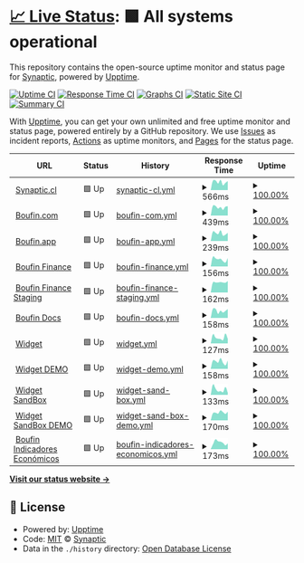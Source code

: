 # [📈 Live Status](https://status.boufin.com): <!--live status--> **🟩 All systems operational**

This repository contains the open-source uptime monitor and status page for [Synaptic](https://www.synaptic.cl), powered by [Upptime](https://github.com/upptime/upptime).

[![Uptime CI](https://github.com/synaptic-cl/BOUFIN-uptime/workflows/Uptime%20CI/badge.svg)](https://github.com/synaptic-cl/BOUFIN-uptime/actions?query=workflow%3A%22Uptime+CI%22)
[![Response Time CI](https://github.com/synaptic-cl/BOUFIN-uptime/workflows/Response%20Time%20CI/badge.svg)](https://github.com/synaptic-cl/BOUFIN-uptime/actions?query=workflow%3A%22Response+Time+CI%22)
[![Graphs CI](https://github.com/synaptic-cl/BOUFIN-uptime/workflows/Graphs%20CI/badge.svg)](https://github.com/synaptic-cl/BOUFIN-uptime/actions?query=workflow%3A%22Graphs+CI%22)
[![Static Site CI](https://github.com/synaptic-cl/BOUFIN-uptime/workflows/Static%20Site%20CI/badge.svg)](https://github.com/synaptic-cl/BOUFIN-uptime/actions?query=workflow%3A%22Static+Site+CI%22)
[![Summary CI](https://github.com/synaptic-cl/BOUFIN-uptime/workflows/Summary%20CI/badge.svg)](https://github.com/synaptic-cl/BOUFIN-uptime/actions?query=workflow%3A%22Summary+CI%22)

With [Upptime](https://upptime.js.org), you can get your own unlimited and free uptime monitor and status page, powered entirely by a GitHub repository. We use [Issues](https://github.com/synaptic-cl/BOUFIN-uptime/issues) as incident reports, [Actions](https://github.com/synaptic-cl/BOUFIN-uptime/actions) as uptime monitors, and [Pages](https://status.boufin.com) for the status page.

<!--start: status pages-->
<!-- This summary is generated by Upptime (https://github.com/upptime/upptime) -->
<!-- Do not edit this manually, your changes will be overwritten -->
<!-- prettier-ignore -->
| URL | Status | History | Response Time | Uptime |
| --- | ------ | ------- | ------------- | ------ |
| <img alt="" src="https://icons.duckduckgo.com/ip3/synaptic.cl.ico" height="13"> [Synaptic.cl](https://synaptic.cl/) | 🟩 Up | [synaptic-cl.yml](https://github.com/synaptic-cl/BOUFIN-uptime/commits/HEAD/history/synaptic-cl.yml) | <details><summary><img alt="Response time graph" src="./graphs/synaptic-cl/response-time-week.png" height="20"> 566ms</summary><br><a href="https://status.boufin.com/history/synaptic-cl"><img alt="Response time 454" src="https://img.shields.io/endpoint?url=https%3A%2F%2Fraw.githubusercontent.com%2Fsynaptic-cl%2FBOUFIN-uptime%2FHEAD%2Fapi%2Fsynaptic-cl%2Fresponse-time.json"></a><br><a href="https://status.boufin.com/history/synaptic-cl"><img alt="24-hour response time 629" src="https://img.shields.io/endpoint?url=https%3A%2F%2Fraw.githubusercontent.com%2Fsynaptic-cl%2FBOUFIN-uptime%2FHEAD%2Fapi%2Fsynaptic-cl%2Fresponse-time-day.json"></a><br><a href="https://status.boufin.com/history/synaptic-cl"><img alt="7-day response time 566" src="https://img.shields.io/endpoint?url=https%3A%2F%2Fraw.githubusercontent.com%2Fsynaptic-cl%2FBOUFIN-uptime%2FHEAD%2Fapi%2Fsynaptic-cl%2Fresponse-time-week.json"></a><br><a href="https://status.boufin.com/history/synaptic-cl"><img alt="30-day response time 499" src="https://img.shields.io/endpoint?url=https%3A%2F%2Fraw.githubusercontent.com%2Fsynaptic-cl%2FBOUFIN-uptime%2FHEAD%2Fapi%2Fsynaptic-cl%2Fresponse-time-month.json"></a><br><a href="https://status.boufin.com/history/synaptic-cl"><img alt="1-year response time 461" src="https://img.shields.io/endpoint?url=https%3A%2F%2Fraw.githubusercontent.com%2Fsynaptic-cl%2FBOUFIN-uptime%2FHEAD%2Fapi%2Fsynaptic-cl%2Fresponse-time-year.json"></a></details> | <details><summary><a href="https://status.boufin.com/history/synaptic-cl">100.00%</a></summary><a href="https://status.boufin.com/history/synaptic-cl"><img alt="All-time uptime 100.00%" src="https://img.shields.io/endpoint?url=https%3A%2F%2Fraw.githubusercontent.com%2Fsynaptic-cl%2FBOUFIN-uptime%2FHEAD%2Fapi%2Fsynaptic-cl%2Fuptime.json"></a><br><a href="https://status.boufin.com/history/synaptic-cl"><img alt="24-hour uptime 100.00%" src="https://img.shields.io/endpoint?url=https%3A%2F%2Fraw.githubusercontent.com%2Fsynaptic-cl%2FBOUFIN-uptime%2FHEAD%2Fapi%2Fsynaptic-cl%2Fuptime-day.json"></a><br><a href="https://status.boufin.com/history/synaptic-cl"><img alt="7-day uptime 100.00%" src="https://img.shields.io/endpoint?url=https%3A%2F%2Fraw.githubusercontent.com%2Fsynaptic-cl%2FBOUFIN-uptime%2FHEAD%2Fapi%2Fsynaptic-cl%2Fuptime-week.json"></a><br><a href="https://status.boufin.com/history/synaptic-cl"><img alt="30-day uptime 100.00%" src="https://img.shields.io/endpoint?url=https%3A%2F%2Fraw.githubusercontent.com%2Fsynaptic-cl%2FBOUFIN-uptime%2FHEAD%2Fapi%2Fsynaptic-cl%2Fuptime-month.json"></a><br><a href="https://status.boufin.com/history/synaptic-cl"><img alt="1-year uptime 100.00%" src="https://img.shields.io/endpoint?url=https%3A%2F%2Fraw.githubusercontent.com%2Fsynaptic-cl%2FBOUFIN-uptime%2FHEAD%2Fapi%2Fsynaptic-cl%2Fuptime-year.json"></a></details>
| <img alt="" src="https://icons.duckduckgo.com/ip3/boufin.com.ico" height="13"> [Boufin.com](https://boufin.com/) | 🟩 Up | [boufin-com.yml](https://github.com/synaptic-cl/BOUFIN-uptime/commits/HEAD/history/boufin-com.yml) | <details><summary><img alt="Response time graph" src="./graphs/boufin-com/response-time-week.png" height="20"> 439ms</summary><br><a href="https://status.boufin.com/history/boufin-com"><img alt="Response time 396" src="https://img.shields.io/endpoint?url=https%3A%2F%2Fraw.githubusercontent.com%2Fsynaptic-cl%2FBOUFIN-uptime%2FHEAD%2Fapi%2Fboufin-com%2Fresponse-time.json"></a><br><a href="https://status.boufin.com/history/boufin-com"><img alt="24-hour response time 488" src="https://img.shields.io/endpoint?url=https%3A%2F%2Fraw.githubusercontent.com%2Fsynaptic-cl%2FBOUFIN-uptime%2FHEAD%2Fapi%2Fboufin-com%2Fresponse-time-day.json"></a><br><a href="https://status.boufin.com/history/boufin-com"><img alt="7-day response time 439" src="https://img.shields.io/endpoint?url=https%3A%2F%2Fraw.githubusercontent.com%2Fsynaptic-cl%2FBOUFIN-uptime%2FHEAD%2Fapi%2Fboufin-com%2Fresponse-time-week.json"></a><br><a href="https://status.boufin.com/history/boufin-com"><img alt="30-day response time 413" src="https://img.shields.io/endpoint?url=https%3A%2F%2Fraw.githubusercontent.com%2Fsynaptic-cl%2FBOUFIN-uptime%2FHEAD%2Fapi%2Fboufin-com%2Fresponse-time-month.json"></a><br><a href="https://status.boufin.com/history/boufin-com"><img alt="1-year response time 411" src="https://img.shields.io/endpoint?url=https%3A%2F%2Fraw.githubusercontent.com%2Fsynaptic-cl%2FBOUFIN-uptime%2FHEAD%2Fapi%2Fboufin-com%2Fresponse-time-year.json"></a></details> | <details><summary><a href="https://status.boufin.com/history/boufin-com">100.00%</a></summary><a href="https://status.boufin.com/history/boufin-com"><img alt="All-time uptime 100.00%" src="https://img.shields.io/endpoint?url=https%3A%2F%2Fraw.githubusercontent.com%2Fsynaptic-cl%2FBOUFIN-uptime%2FHEAD%2Fapi%2Fboufin-com%2Fuptime.json"></a><br><a href="https://status.boufin.com/history/boufin-com"><img alt="24-hour uptime 100.00%" src="https://img.shields.io/endpoint?url=https%3A%2F%2Fraw.githubusercontent.com%2Fsynaptic-cl%2FBOUFIN-uptime%2FHEAD%2Fapi%2Fboufin-com%2Fuptime-day.json"></a><br><a href="https://status.boufin.com/history/boufin-com"><img alt="7-day uptime 100.00%" src="https://img.shields.io/endpoint?url=https%3A%2F%2Fraw.githubusercontent.com%2Fsynaptic-cl%2FBOUFIN-uptime%2FHEAD%2Fapi%2Fboufin-com%2Fuptime-week.json"></a><br><a href="https://status.boufin.com/history/boufin-com"><img alt="30-day uptime 100.00%" src="https://img.shields.io/endpoint?url=https%3A%2F%2Fraw.githubusercontent.com%2Fsynaptic-cl%2FBOUFIN-uptime%2FHEAD%2Fapi%2Fboufin-com%2Fuptime-month.json"></a><br><a href="https://status.boufin.com/history/boufin-com"><img alt="1-year uptime 100.00%" src="https://img.shields.io/endpoint?url=https%3A%2F%2Fraw.githubusercontent.com%2Fsynaptic-cl%2FBOUFIN-uptime%2FHEAD%2Fapi%2Fboufin-com%2Fuptime-year.json"></a></details>
| <img alt="" src="https://icons.duckduckgo.com/ip3/boufin.app.ico" height="13"> [Boufin.app](https://boufin.app/) | 🟩 Up | [boufin-app.yml](https://github.com/synaptic-cl/BOUFIN-uptime/commits/HEAD/history/boufin-app.yml) | <details><summary><img alt="Response time graph" src="./graphs/boufin-app/response-time-week.png" height="20"> 239ms</summary><br><a href="https://status.boufin.com/history/boufin-app"><img alt="Response time 202" src="https://img.shields.io/endpoint?url=https%3A%2F%2Fraw.githubusercontent.com%2Fsynaptic-cl%2FBOUFIN-uptime%2FHEAD%2Fapi%2Fboufin-app%2Fresponse-time.json"></a><br><a href="https://status.boufin.com/history/boufin-app"><img alt="24-hour response time 248" src="https://img.shields.io/endpoint?url=https%3A%2F%2Fraw.githubusercontent.com%2Fsynaptic-cl%2FBOUFIN-uptime%2FHEAD%2Fapi%2Fboufin-app%2Fresponse-time-day.json"></a><br><a href="https://status.boufin.com/history/boufin-app"><img alt="7-day response time 239" src="https://img.shields.io/endpoint?url=https%3A%2F%2Fraw.githubusercontent.com%2Fsynaptic-cl%2FBOUFIN-uptime%2FHEAD%2Fapi%2Fboufin-app%2Fresponse-time-week.json"></a><br><a href="https://status.boufin.com/history/boufin-app"><img alt="30-day response time 228" src="https://img.shields.io/endpoint?url=https%3A%2F%2Fraw.githubusercontent.com%2Fsynaptic-cl%2FBOUFIN-uptime%2FHEAD%2Fapi%2Fboufin-app%2Fresponse-time-month.json"></a><br><a href="https://status.boufin.com/history/boufin-app"><img alt="1-year response time 202" src="https://img.shields.io/endpoint?url=https%3A%2F%2Fraw.githubusercontent.com%2Fsynaptic-cl%2FBOUFIN-uptime%2FHEAD%2Fapi%2Fboufin-app%2Fresponse-time-year.json"></a></details> | <details><summary><a href="https://status.boufin.com/history/boufin-app">100.00%</a></summary><a href="https://status.boufin.com/history/boufin-app"><img alt="All-time uptime 99.95%" src="https://img.shields.io/endpoint?url=https%3A%2F%2Fraw.githubusercontent.com%2Fsynaptic-cl%2FBOUFIN-uptime%2FHEAD%2Fapi%2Fboufin-app%2Fuptime.json"></a><br><a href="https://status.boufin.com/history/boufin-app"><img alt="24-hour uptime 100.00%" src="https://img.shields.io/endpoint?url=https%3A%2F%2Fraw.githubusercontent.com%2Fsynaptic-cl%2FBOUFIN-uptime%2FHEAD%2Fapi%2Fboufin-app%2Fuptime-day.json"></a><br><a href="https://status.boufin.com/history/boufin-app"><img alt="7-day uptime 100.00%" src="https://img.shields.io/endpoint?url=https%3A%2F%2Fraw.githubusercontent.com%2Fsynaptic-cl%2FBOUFIN-uptime%2FHEAD%2Fapi%2Fboufin-app%2Fuptime-week.json"></a><br><a href="https://status.boufin.com/history/boufin-app"><img alt="30-day uptime 100.00%" src="https://img.shields.io/endpoint?url=https%3A%2F%2Fraw.githubusercontent.com%2Fsynaptic-cl%2FBOUFIN-uptime%2FHEAD%2Fapi%2Fboufin-app%2Fuptime-month.json"></a><br><a href="https://status.boufin.com/history/boufin-app"><img alt="1-year uptime 99.95%" src="https://img.shields.io/endpoint?url=https%3A%2F%2Fraw.githubusercontent.com%2Fsynaptic-cl%2FBOUFIN-uptime%2FHEAD%2Fapi%2Fboufin-app%2Fuptime-year.json"></a></details>
| <img alt="" src="https://icons.duckduckgo.com/ip3/api.boufin.app.ico" height="13"> [Boufin Finance](https://api.boufin.app) | 🟩 Up | [boufin-finance.yml](https://github.com/synaptic-cl/BOUFIN-uptime/commits/HEAD/history/boufin-finance.yml) | <details><summary><img alt="Response time graph" src="./graphs/boufin-finance/response-time-week.png" height="20"> 156ms</summary><br><a href="https://status.boufin.com/history/boufin-finance"><img alt="Response time 170" src="https://img.shields.io/endpoint?url=https%3A%2F%2Fraw.githubusercontent.com%2Fsynaptic-cl%2FBOUFIN-uptime%2FHEAD%2Fapi%2Fboufin-finance%2Fresponse-time.json"></a><br><a href="https://status.boufin.com/history/boufin-finance"><img alt="24-hour response time 179" src="https://img.shields.io/endpoint?url=https%3A%2F%2Fraw.githubusercontent.com%2Fsynaptic-cl%2FBOUFIN-uptime%2FHEAD%2Fapi%2Fboufin-finance%2Fresponse-time-day.json"></a><br><a href="https://status.boufin.com/history/boufin-finance"><img alt="7-day response time 156" src="https://img.shields.io/endpoint?url=https%3A%2F%2Fraw.githubusercontent.com%2Fsynaptic-cl%2FBOUFIN-uptime%2FHEAD%2Fapi%2Fboufin-finance%2Fresponse-time-week.json"></a><br><a href="https://status.boufin.com/history/boufin-finance"><img alt="30-day response time 161" src="https://img.shields.io/endpoint?url=https%3A%2F%2Fraw.githubusercontent.com%2Fsynaptic-cl%2FBOUFIN-uptime%2FHEAD%2Fapi%2Fboufin-finance%2Fresponse-time-month.json"></a><br><a href="https://status.boufin.com/history/boufin-finance"><img alt="1-year response time 170" src="https://img.shields.io/endpoint?url=https%3A%2F%2Fraw.githubusercontent.com%2Fsynaptic-cl%2FBOUFIN-uptime%2FHEAD%2Fapi%2Fboufin-finance%2Fresponse-time-year.json"></a></details> | <details><summary><a href="https://status.boufin.com/history/boufin-finance">100.00%</a></summary><a href="https://status.boufin.com/history/boufin-finance"><img alt="All-time uptime 99.95%" src="https://img.shields.io/endpoint?url=https%3A%2F%2Fraw.githubusercontent.com%2Fsynaptic-cl%2FBOUFIN-uptime%2FHEAD%2Fapi%2Fboufin-finance%2Fuptime.json"></a><br><a href="https://status.boufin.com/history/boufin-finance"><img alt="24-hour uptime 100.00%" src="https://img.shields.io/endpoint?url=https%3A%2F%2Fraw.githubusercontent.com%2Fsynaptic-cl%2FBOUFIN-uptime%2FHEAD%2Fapi%2Fboufin-finance%2Fuptime-day.json"></a><br><a href="https://status.boufin.com/history/boufin-finance"><img alt="7-day uptime 100.00%" src="https://img.shields.io/endpoint?url=https%3A%2F%2Fraw.githubusercontent.com%2Fsynaptic-cl%2FBOUFIN-uptime%2FHEAD%2Fapi%2Fboufin-finance%2Fuptime-week.json"></a><br><a href="https://status.boufin.com/history/boufin-finance"><img alt="30-day uptime 100.00%" src="https://img.shields.io/endpoint?url=https%3A%2F%2Fraw.githubusercontent.com%2Fsynaptic-cl%2FBOUFIN-uptime%2FHEAD%2Fapi%2Fboufin-finance%2Fuptime-month.json"></a><br><a href="https://status.boufin.com/history/boufin-finance"><img alt="1-year uptime 99.95%" src="https://img.shields.io/endpoint?url=https%3A%2F%2Fraw.githubusercontent.com%2Fsynaptic-cl%2FBOUFIN-uptime%2FHEAD%2Fapi%2Fboufin-finance%2Fuptime-year.json"></a></details>
| <img alt="" src="https://icons.duckduckgo.com/ip3/api-staging.boufin.app.ico" height="13"> [Boufin Finance Staging](https://api-staging.boufin.app) | 🟩 Up | [boufin-finance-staging.yml](https://github.com/synaptic-cl/BOUFIN-uptime/commits/HEAD/history/boufin-finance-staging.yml) | <details><summary><img alt="Response time graph" src="./graphs/boufin-finance-staging/response-time-week.png" height="20"> 162ms</summary><br><a href="https://status.boufin.com/history/boufin-finance-staging"><img alt="Response time 426" src="https://img.shields.io/endpoint?url=https%3A%2F%2Fraw.githubusercontent.com%2Fsynaptic-cl%2FBOUFIN-uptime%2FHEAD%2Fapi%2Fboufin-finance-staging%2Fresponse-time.json"></a><br><a href="https://status.boufin.com/history/boufin-finance-staging"><img alt="24-hour response time 180" src="https://img.shields.io/endpoint?url=https%3A%2F%2Fraw.githubusercontent.com%2Fsynaptic-cl%2FBOUFIN-uptime%2FHEAD%2Fapi%2Fboufin-finance-staging%2Fresponse-time-day.json"></a><br><a href="https://status.boufin.com/history/boufin-finance-staging"><img alt="7-day response time 162" src="https://img.shields.io/endpoint?url=https%3A%2F%2Fraw.githubusercontent.com%2Fsynaptic-cl%2FBOUFIN-uptime%2FHEAD%2Fapi%2Fboufin-finance-staging%2Fresponse-time-week.json"></a><br><a href="https://status.boufin.com/history/boufin-finance-staging"><img alt="30-day response time 161" src="https://img.shields.io/endpoint?url=https%3A%2F%2Fraw.githubusercontent.com%2Fsynaptic-cl%2FBOUFIN-uptime%2FHEAD%2Fapi%2Fboufin-finance-staging%2Fresponse-time-month.json"></a><br><a href="https://status.boufin.com/history/boufin-finance-staging"><img alt="1-year response time 426" src="https://img.shields.io/endpoint?url=https%3A%2F%2Fraw.githubusercontent.com%2Fsynaptic-cl%2FBOUFIN-uptime%2FHEAD%2Fapi%2Fboufin-finance-staging%2Fresponse-time-year.json"></a></details> | <details><summary><a href="https://status.boufin.com/history/boufin-finance-staging">100.00%</a></summary><a href="https://status.boufin.com/history/boufin-finance-staging"><img alt="All-time uptime 99.93%" src="https://img.shields.io/endpoint?url=https%3A%2F%2Fraw.githubusercontent.com%2Fsynaptic-cl%2FBOUFIN-uptime%2FHEAD%2Fapi%2Fboufin-finance-staging%2Fuptime.json"></a><br><a href="https://status.boufin.com/history/boufin-finance-staging"><img alt="24-hour uptime 100.00%" src="https://img.shields.io/endpoint?url=https%3A%2F%2Fraw.githubusercontent.com%2Fsynaptic-cl%2FBOUFIN-uptime%2FHEAD%2Fapi%2Fboufin-finance-staging%2Fuptime-day.json"></a><br><a href="https://status.boufin.com/history/boufin-finance-staging"><img alt="7-day uptime 100.00%" src="https://img.shields.io/endpoint?url=https%3A%2F%2Fraw.githubusercontent.com%2Fsynaptic-cl%2FBOUFIN-uptime%2FHEAD%2Fapi%2Fboufin-finance-staging%2Fuptime-week.json"></a><br><a href="https://status.boufin.com/history/boufin-finance-staging"><img alt="30-day uptime 99.82%" src="https://img.shields.io/endpoint?url=https%3A%2F%2Fraw.githubusercontent.com%2Fsynaptic-cl%2FBOUFIN-uptime%2FHEAD%2Fapi%2Fboufin-finance-staging%2Fuptime-month.json"></a><br><a href="https://status.boufin.com/history/boufin-finance-staging"><img alt="1-year uptime 99.93%" src="https://img.shields.io/endpoint?url=https%3A%2F%2Fraw.githubusercontent.com%2Fsynaptic-cl%2FBOUFIN-uptime%2FHEAD%2Fapi%2Fboufin-finance-staging%2Fuptime-year.json"></a></details>
| <img alt="" src="https://icons.duckduckgo.com/ip3/doc.boufin.com.ico" height="13"> [Boufin Docs](https://doc.boufin.com/) | 🟩 Up | [boufin-docs.yml](https://github.com/synaptic-cl/BOUFIN-uptime/commits/HEAD/history/boufin-docs.yml) | <details><summary><img alt="Response time graph" src="./graphs/boufin-docs/response-time-week.png" height="20"> 158ms</summary><br><a href="https://status.boufin.com/history/boufin-docs"><img alt="Response time 140" src="https://img.shields.io/endpoint?url=https%3A%2F%2Fraw.githubusercontent.com%2Fsynaptic-cl%2FBOUFIN-uptime%2FHEAD%2Fapi%2Fboufin-docs%2Fresponse-time.json"></a><br><a href="https://status.boufin.com/history/boufin-docs"><img alt="24-hour response time 194" src="https://img.shields.io/endpoint?url=https%3A%2F%2Fraw.githubusercontent.com%2Fsynaptic-cl%2FBOUFIN-uptime%2FHEAD%2Fapi%2Fboufin-docs%2Fresponse-time-day.json"></a><br><a href="https://status.boufin.com/history/boufin-docs"><img alt="7-day response time 158" src="https://img.shields.io/endpoint?url=https%3A%2F%2Fraw.githubusercontent.com%2Fsynaptic-cl%2FBOUFIN-uptime%2FHEAD%2Fapi%2Fboufin-docs%2Fresponse-time-week.json"></a><br><a href="https://status.boufin.com/history/boufin-docs"><img alt="30-day response time 175" src="https://img.shields.io/endpoint?url=https%3A%2F%2Fraw.githubusercontent.com%2Fsynaptic-cl%2FBOUFIN-uptime%2FHEAD%2Fapi%2Fboufin-docs%2Fresponse-time-month.json"></a><br><a href="https://status.boufin.com/history/boufin-docs"><img alt="1-year response time 151" src="https://img.shields.io/endpoint?url=https%3A%2F%2Fraw.githubusercontent.com%2Fsynaptic-cl%2FBOUFIN-uptime%2FHEAD%2Fapi%2Fboufin-docs%2Fresponse-time-year.json"></a></details> | <details><summary><a href="https://status.boufin.com/history/boufin-docs">100.00%</a></summary><a href="https://status.boufin.com/history/boufin-docs"><img alt="All-time uptime 100.00%" src="https://img.shields.io/endpoint?url=https%3A%2F%2Fraw.githubusercontent.com%2Fsynaptic-cl%2FBOUFIN-uptime%2FHEAD%2Fapi%2Fboufin-docs%2Fuptime.json"></a><br><a href="https://status.boufin.com/history/boufin-docs"><img alt="24-hour uptime 100.00%" src="https://img.shields.io/endpoint?url=https%3A%2F%2Fraw.githubusercontent.com%2Fsynaptic-cl%2FBOUFIN-uptime%2FHEAD%2Fapi%2Fboufin-docs%2Fuptime-day.json"></a><br><a href="https://status.boufin.com/history/boufin-docs"><img alt="7-day uptime 100.00%" src="https://img.shields.io/endpoint?url=https%3A%2F%2Fraw.githubusercontent.com%2Fsynaptic-cl%2FBOUFIN-uptime%2FHEAD%2Fapi%2Fboufin-docs%2Fuptime-week.json"></a><br><a href="https://status.boufin.com/history/boufin-docs"><img alt="30-day uptime 100.00%" src="https://img.shields.io/endpoint?url=https%3A%2F%2Fraw.githubusercontent.com%2Fsynaptic-cl%2FBOUFIN-uptime%2FHEAD%2Fapi%2Fboufin-docs%2Fuptime-month.json"></a><br><a href="https://status.boufin.com/history/boufin-docs"><img alt="1-year uptime 100.00%" src="https://img.shields.io/endpoint?url=https%3A%2F%2Fraw.githubusercontent.com%2Fsynaptic-cl%2FBOUFIN-uptime%2FHEAD%2Fapi%2Fboufin-docs%2Fuptime-year.json"></a></details>
| <img alt="" src="https://icons.duckduckgo.com/ip3/widget.boufin.com.ico" height="13"> [Widget](https://widget.boufin.com/) | 🟩 Up | [widget.yml](https://github.com/synaptic-cl/BOUFIN-uptime/commits/HEAD/history/widget.yml) | <details><summary><img alt="Response time graph" src="./graphs/widget/response-time-week.png" height="20"> 127ms</summary><br><a href="https://status.boufin.com/history/widget"><img alt="Response time 191" src="https://img.shields.io/endpoint?url=https%3A%2F%2Fraw.githubusercontent.com%2Fsynaptic-cl%2FBOUFIN-uptime%2FHEAD%2Fapi%2Fwidget%2Fresponse-time.json"></a><br><a href="https://status.boufin.com/history/widget"><img alt="24-hour response time 95" src="https://img.shields.io/endpoint?url=https%3A%2F%2Fraw.githubusercontent.com%2Fsynaptic-cl%2FBOUFIN-uptime%2FHEAD%2Fapi%2Fwidget%2Fresponse-time-day.json"></a><br><a href="https://status.boufin.com/history/widget"><img alt="7-day response time 127" src="https://img.shields.io/endpoint?url=https%3A%2F%2Fraw.githubusercontent.com%2Fsynaptic-cl%2FBOUFIN-uptime%2FHEAD%2Fapi%2Fwidget%2Fresponse-time-week.json"></a><br><a href="https://status.boufin.com/history/widget"><img alt="30-day response time 108" src="https://img.shields.io/endpoint?url=https%3A%2F%2Fraw.githubusercontent.com%2Fsynaptic-cl%2FBOUFIN-uptime%2FHEAD%2Fapi%2Fwidget%2Fresponse-time-month.json"></a><br><a href="https://status.boufin.com/history/widget"><img alt="1-year response time 175" src="https://img.shields.io/endpoint?url=https%3A%2F%2Fraw.githubusercontent.com%2Fsynaptic-cl%2FBOUFIN-uptime%2FHEAD%2Fapi%2Fwidget%2Fresponse-time-year.json"></a></details> | <details><summary><a href="https://status.boufin.com/history/widget">100.00%</a></summary><a href="https://status.boufin.com/history/widget"><img alt="All-time uptime 100.00%" src="https://img.shields.io/endpoint?url=https%3A%2F%2Fraw.githubusercontent.com%2Fsynaptic-cl%2FBOUFIN-uptime%2FHEAD%2Fapi%2Fwidget%2Fuptime.json"></a><br><a href="https://status.boufin.com/history/widget"><img alt="24-hour uptime 100.00%" src="https://img.shields.io/endpoint?url=https%3A%2F%2Fraw.githubusercontent.com%2Fsynaptic-cl%2FBOUFIN-uptime%2FHEAD%2Fapi%2Fwidget%2Fuptime-day.json"></a><br><a href="https://status.boufin.com/history/widget"><img alt="7-day uptime 100.00%" src="https://img.shields.io/endpoint?url=https%3A%2F%2Fraw.githubusercontent.com%2Fsynaptic-cl%2FBOUFIN-uptime%2FHEAD%2Fapi%2Fwidget%2Fuptime-week.json"></a><br><a href="https://status.boufin.com/history/widget"><img alt="30-day uptime 100.00%" src="https://img.shields.io/endpoint?url=https%3A%2F%2Fraw.githubusercontent.com%2Fsynaptic-cl%2FBOUFIN-uptime%2FHEAD%2Fapi%2Fwidget%2Fuptime-month.json"></a><br><a href="https://status.boufin.com/history/widget"><img alt="1-year uptime 100.00%" src="https://img.shields.io/endpoint?url=https%3A%2F%2Fraw.githubusercontent.com%2Fsynaptic-cl%2FBOUFIN-uptime%2FHEAD%2Fapi%2Fwidget%2Fuptime-year.json"></a></details>
| <img alt="" src="https://icons.duckduckgo.com/ip3/demo-widget.boufin.com.ico" height="13"> [Widget DEMO](https://demo-widget.boufin.com/) | 🟩 Up | [widget-demo.yml](https://github.com/synaptic-cl/BOUFIN-uptime/commits/HEAD/history/widget-demo.yml) | <details><summary><img alt="Response time graph" src="./graphs/widget-demo/response-time-week.png" height="20"> 158ms</summary><br><a href="https://status.boufin.com/history/widget-demo"><img alt="Response time 485" src="https://img.shields.io/endpoint?url=https%3A%2F%2Fraw.githubusercontent.com%2Fsynaptic-cl%2FBOUFIN-uptime%2FHEAD%2Fapi%2Fwidget-demo%2Fresponse-time.json"></a><br><a href="https://status.boufin.com/history/widget-demo"><img alt="24-hour response time 177" src="https://img.shields.io/endpoint?url=https%3A%2F%2Fraw.githubusercontent.com%2Fsynaptic-cl%2FBOUFIN-uptime%2FHEAD%2Fapi%2Fwidget-demo%2Fresponse-time-day.json"></a><br><a href="https://status.boufin.com/history/widget-demo"><img alt="7-day response time 158" src="https://img.shields.io/endpoint?url=https%3A%2F%2Fraw.githubusercontent.com%2Fsynaptic-cl%2FBOUFIN-uptime%2FHEAD%2Fapi%2Fwidget-demo%2Fresponse-time-week.json"></a><br><a href="https://status.boufin.com/history/widget-demo"><img alt="30-day response time 161" src="https://img.shields.io/endpoint?url=https%3A%2F%2Fraw.githubusercontent.com%2Fsynaptic-cl%2FBOUFIN-uptime%2FHEAD%2Fapi%2Fwidget-demo%2Fresponse-time-month.json"></a><br><a href="https://status.boufin.com/history/widget-demo"><img alt="1-year response time 532" src="https://img.shields.io/endpoint?url=https%3A%2F%2Fraw.githubusercontent.com%2Fsynaptic-cl%2FBOUFIN-uptime%2FHEAD%2Fapi%2Fwidget-demo%2Fresponse-time-year.json"></a></details> | <details><summary><a href="https://status.boufin.com/history/widget-demo">100.00%</a></summary><a href="https://status.boufin.com/history/widget-demo"><img alt="All-time uptime 100.00%" src="https://img.shields.io/endpoint?url=https%3A%2F%2Fraw.githubusercontent.com%2Fsynaptic-cl%2FBOUFIN-uptime%2FHEAD%2Fapi%2Fwidget-demo%2Fuptime.json"></a><br><a href="https://status.boufin.com/history/widget-demo"><img alt="24-hour uptime 100.00%" src="https://img.shields.io/endpoint?url=https%3A%2F%2Fraw.githubusercontent.com%2Fsynaptic-cl%2FBOUFIN-uptime%2FHEAD%2Fapi%2Fwidget-demo%2Fuptime-day.json"></a><br><a href="https://status.boufin.com/history/widget-demo"><img alt="7-day uptime 100.00%" src="https://img.shields.io/endpoint?url=https%3A%2F%2Fraw.githubusercontent.com%2Fsynaptic-cl%2FBOUFIN-uptime%2FHEAD%2Fapi%2Fwidget-demo%2Fuptime-week.json"></a><br><a href="https://status.boufin.com/history/widget-demo"><img alt="30-day uptime 100.00%" src="https://img.shields.io/endpoint?url=https%3A%2F%2Fraw.githubusercontent.com%2Fsynaptic-cl%2FBOUFIN-uptime%2FHEAD%2Fapi%2Fwidget-demo%2Fuptime-month.json"></a><br><a href="https://status.boufin.com/history/widget-demo"><img alt="1-year uptime 100.00%" src="https://img.shields.io/endpoint?url=https%3A%2F%2Fraw.githubusercontent.com%2Fsynaptic-cl%2FBOUFIN-uptime%2FHEAD%2Fapi%2Fwidget-demo%2Fuptime-year.json"></a></details>
| <img alt="" src="https://icons.duckduckgo.com/ip3/widget-sandbox.boufin.com.ico" height="13"> [Widget SandBox](https://widget-sandbox.boufin.com/) | 🟩 Up | [widget-sand-box.yml](https://github.com/synaptic-cl/BOUFIN-uptime/commits/HEAD/history/widget-sand-box.yml) | <details><summary><img alt="Response time graph" src="./graphs/widget-sand-box/response-time-week.png" height="20"> 133ms</summary><br><a href="https://status.boufin.com/history/widget-sand-box"><img alt="Response time 188" src="https://img.shields.io/endpoint?url=https%3A%2F%2Fraw.githubusercontent.com%2Fsynaptic-cl%2FBOUFIN-uptime%2FHEAD%2Fapi%2Fwidget-sand-box%2Fresponse-time.json"></a><br><a href="https://status.boufin.com/history/widget-sand-box"><img alt="24-hour response time 50" src="https://img.shields.io/endpoint?url=https%3A%2F%2Fraw.githubusercontent.com%2Fsynaptic-cl%2FBOUFIN-uptime%2FHEAD%2Fapi%2Fwidget-sand-box%2Fresponse-time-day.json"></a><br><a href="https://status.boufin.com/history/widget-sand-box"><img alt="7-day response time 133" src="https://img.shields.io/endpoint?url=https%3A%2F%2Fraw.githubusercontent.com%2Fsynaptic-cl%2FBOUFIN-uptime%2FHEAD%2Fapi%2Fwidget-sand-box%2Fresponse-time-week.json"></a><br><a href="https://status.boufin.com/history/widget-sand-box"><img alt="30-day response time 256" src="https://img.shields.io/endpoint?url=https%3A%2F%2Fraw.githubusercontent.com%2Fsynaptic-cl%2FBOUFIN-uptime%2FHEAD%2Fapi%2Fwidget-sand-box%2Fresponse-time-month.json"></a><br><a href="https://status.boufin.com/history/widget-sand-box"><img alt="1-year response time 180" src="https://img.shields.io/endpoint?url=https%3A%2F%2Fraw.githubusercontent.com%2Fsynaptic-cl%2FBOUFIN-uptime%2FHEAD%2Fapi%2Fwidget-sand-box%2Fresponse-time-year.json"></a></details> | <details><summary><a href="https://status.boufin.com/history/widget-sand-box">100.00%</a></summary><a href="https://status.boufin.com/history/widget-sand-box"><img alt="All-time uptime 100.00%" src="https://img.shields.io/endpoint?url=https%3A%2F%2Fraw.githubusercontent.com%2Fsynaptic-cl%2FBOUFIN-uptime%2FHEAD%2Fapi%2Fwidget-sand-box%2Fuptime.json"></a><br><a href="https://status.boufin.com/history/widget-sand-box"><img alt="24-hour uptime 100.00%" src="https://img.shields.io/endpoint?url=https%3A%2F%2Fraw.githubusercontent.com%2Fsynaptic-cl%2FBOUFIN-uptime%2FHEAD%2Fapi%2Fwidget-sand-box%2Fuptime-day.json"></a><br><a href="https://status.boufin.com/history/widget-sand-box"><img alt="7-day uptime 100.00%" src="https://img.shields.io/endpoint?url=https%3A%2F%2Fraw.githubusercontent.com%2Fsynaptic-cl%2FBOUFIN-uptime%2FHEAD%2Fapi%2Fwidget-sand-box%2Fuptime-week.json"></a><br><a href="https://status.boufin.com/history/widget-sand-box"><img alt="30-day uptime 100.00%" src="https://img.shields.io/endpoint?url=https%3A%2F%2Fraw.githubusercontent.com%2Fsynaptic-cl%2FBOUFIN-uptime%2FHEAD%2Fapi%2Fwidget-sand-box%2Fuptime-month.json"></a><br><a href="https://status.boufin.com/history/widget-sand-box"><img alt="1-year uptime 100.00%" src="https://img.shields.io/endpoint?url=https%3A%2F%2Fraw.githubusercontent.com%2Fsynaptic-cl%2FBOUFIN-uptime%2FHEAD%2Fapi%2Fwidget-sand-box%2Fuptime-year.json"></a></details>
| <img alt="" src="https://icons.duckduckgo.com/ip3/demo-widget-sandbox.boufin.com.ico" height="13"> [Widget SandBox DEMO](https://demo-widget-sandbox.boufin.com/) | 🟩 Up | [widget-sand-box-demo.yml](https://github.com/synaptic-cl/BOUFIN-uptime/commits/HEAD/history/widget-sand-box-demo.yml) | <details><summary><img alt="Response time graph" src="./graphs/widget-sand-box-demo/response-time-week.png" height="20"> 170ms</summary><br><a href="https://status.boufin.com/history/widget-sand-box-demo"><img alt="Response time 397" src="https://img.shields.io/endpoint?url=https%3A%2F%2Fraw.githubusercontent.com%2Fsynaptic-cl%2FBOUFIN-uptime%2FHEAD%2Fapi%2Fwidget-sand-box-demo%2Fresponse-time.json"></a><br><a href="https://status.boufin.com/history/widget-sand-box-demo"><img alt="24-hour response time 187" src="https://img.shields.io/endpoint?url=https%3A%2F%2Fraw.githubusercontent.com%2Fsynaptic-cl%2FBOUFIN-uptime%2FHEAD%2Fapi%2Fwidget-sand-box-demo%2Fresponse-time-day.json"></a><br><a href="https://status.boufin.com/history/widget-sand-box-demo"><img alt="7-day response time 170" src="https://img.shields.io/endpoint?url=https%3A%2F%2Fraw.githubusercontent.com%2Fsynaptic-cl%2FBOUFIN-uptime%2FHEAD%2Fapi%2Fwidget-sand-box-demo%2Fresponse-time-week.json"></a><br><a href="https://status.boufin.com/history/widget-sand-box-demo"><img alt="30-day response time 165" src="https://img.shields.io/endpoint?url=https%3A%2F%2Fraw.githubusercontent.com%2Fsynaptic-cl%2FBOUFIN-uptime%2FHEAD%2Fapi%2Fwidget-sand-box-demo%2Fresponse-time-month.json"></a><br><a href="https://status.boufin.com/history/widget-sand-box-demo"><img alt="1-year response time 431" src="https://img.shields.io/endpoint?url=https%3A%2F%2Fraw.githubusercontent.com%2Fsynaptic-cl%2FBOUFIN-uptime%2FHEAD%2Fapi%2Fwidget-sand-box-demo%2Fresponse-time-year.json"></a></details> | <details><summary><a href="https://status.boufin.com/history/widget-sand-box-demo">100.00%</a></summary><a href="https://status.boufin.com/history/widget-sand-box-demo"><img alt="All-time uptime 100.00%" src="https://img.shields.io/endpoint?url=https%3A%2F%2Fraw.githubusercontent.com%2Fsynaptic-cl%2FBOUFIN-uptime%2FHEAD%2Fapi%2Fwidget-sand-box-demo%2Fuptime.json"></a><br><a href="https://status.boufin.com/history/widget-sand-box-demo"><img alt="24-hour uptime 100.00%" src="https://img.shields.io/endpoint?url=https%3A%2F%2Fraw.githubusercontent.com%2Fsynaptic-cl%2FBOUFIN-uptime%2FHEAD%2Fapi%2Fwidget-sand-box-demo%2Fuptime-day.json"></a><br><a href="https://status.boufin.com/history/widget-sand-box-demo"><img alt="7-day uptime 100.00%" src="https://img.shields.io/endpoint?url=https%3A%2F%2Fraw.githubusercontent.com%2Fsynaptic-cl%2FBOUFIN-uptime%2FHEAD%2Fapi%2Fwidget-sand-box-demo%2Fuptime-week.json"></a><br><a href="https://status.boufin.com/history/widget-sand-box-demo"><img alt="30-day uptime 100.00%" src="https://img.shields.io/endpoint?url=https%3A%2F%2Fraw.githubusercontent.com%2Fsynaptic-cl%2FBOUFIN-uptime%2FHEAD%2Fapi%2Fwidget-sand-box-demo%2Fuptime-month.json"></a><br><a href="https://status.boufin.com/history/widget-sand-box-demo"><img alt="1-year uptime 100.00%" src="https://img.shields.io/endpoint?url=https%3A%2F%2Fraw.githubusercontent.com%2Fsynaptic-cl%2FBOUFIN-uptime%2FHEAD%2Fapi%2Fwidget-sand-box-demo%2Fuptime-year.json"></a></details>
| <img alt="" src="https://icons.duckduckgo.com/ip3/finance.boufin.app.ico" height="13"> [Boufin Indicadores Económicos](https://finance.boufin.app/api/v1/indicators.json) | 🟩 Up | [boufin-indicadores-economicos.yml](https://github.com/synaptic-cl/BOUFIN-uptime/commits/HEAD/history/boufin-indicadores-economicos.yml) | <details><summary><img alt="Response time graph" src="./graphs/boufin-indicadores-economicos/response-time-week.png" height="20"> 173ms</summary><br><a href="https://status.boufin.com/history/boufin-indicadores-economicos"><img alt="Response time 204" src="https://img.shields.io/endpoint?url=https%3A%2F%2Fraw.githubusercontent.com%2Fsynaptic-cl%2FBOUFIN-uptime%2FHEAD%2Fapi%2Fboufin-indicadores-economicos%2Fresponse-time.json"></a><br><a href="https://status.boufin.com/history/boufin-indicadores-economicos"><img alt="24-hour response time 148" src="https://img.shields.io/endpoint?url=https%3A%2F%2Fraw.githubusercontent.com%2Fsynaptic-cl%2FBOUFIN-uptime%2FHEAD%2Fapi%2Fboufin-indicadores-economicos%2Fresponse-time-day.json"></a><br><a href="https://status.boufin.com/history/boufin-indicadores-economicos"><img alt="7-day response time 173" src="https://img.shields.io/endpoint?url=https%3A%2F%2Fraw.githubusercontent.com%2Fsynaptic-cl%2FBOUFIN-uptime%2FHEAD%2Fapi%2Fboufin-indicadores-economicos%2Fresponse-time-week.json"></a><br><a href="https://status.boufin.com/history/boufin-indicadores-economicos"><img alt="30-day response time 366" src="https://img.shields.io/endpoint?url=https%3A%2F%2Fraw.githubusercontent.com%2Fsynaptic-cl%2FBOUFIN-uptime%2FHEAD%2Fapi%2Fboufin-indicadores-economicos%2Fresponse-time-month.json"></a><br><a href="https://status.boufin.com/history/boufin-indicadores-economicos"><img alt="1-year response time 204" src="https://img.shields.io/endpoint?url=https%3A%2F%2Fraw.githubusercontent.com%2Fsynaptic-cl%2FBOUFIN-uptime%2FHEAD%2Fapi%2Fboufin-indicadores-economicos%2Fresponse-time-year.json"></a></details> | <details><summary><a href="https://status.boufin.com/history/boufin-indicadores-economicos">100.00%</a></summary><a href="https://status.boufin.com/history/boufin-indicadores-economicos"><img alt="All-time uptime 99.98%" src="https://img.shields.io/endpoint?url=https%3A%2F%2Fraw.githubusercontent.com%2Fsynaptic-cl%2FBOUFIN-uptime%2FHEAD%2Fapi%2Fboufin-indicadores-economicos%2Fuptime.json"></a><br><a href="https://status.boufin.com/history/boufin-indicadores-economicos"><img alt="24-hour uptime 100.00%" src="https://img.shields.io/endpoint?url=https%3A%2F%2Fraw.githubusercontent.com%2Fsynaptic-cl%2FBOUFIN-uptime%2FHEAD%2Fapi%2Fboufin-indicadores-economicos%2Fuptime-day.json"></a><br><a href="https://status.boufin.com/history/boufin-indicadores-economicos"><img alt="7-day uptime 100.00%" src="https://img.shields.io/endpoint?url=https%3A%2F%2Fraw.githubusercontent.com%2Fsynaptic-cl%2FBOUFIN-uptime%2FHEAD%2Fapi%2Fboufin-indicadores-economicos%2Fuptime-week.json"></a><br><a href="https://status.boufin.com/history/boufin-indicadores-economicos"><img alt="30-day uptime 99.90%" src="https://img.shields.io/endpoint?url=https%3A%2F%2Fraw.githubusercontent.com%2Fsynaptic-cl%2FBOUFIN-uptime%2FHEAD%2Fapi%2Fboufin-indicadores-economicos%2Fuptime-month.json"></a><br><a href="https://status.boufin.com/history/boufin-indicadores-economicos"><img alt="1-year uptime 99.98%" src="https://img.shields.io/endpoint?url=https%3A%2F%2Fraw.githubusercontent.com%2Fsynaptic-cl%2FBOUFIN-uptime%2FHEAD%2Fapi%2Fboufin-indicadores-economicos%2Fuptime-year.json"></a></details>

<!--end: status pages-->

[**Visit our status website →**](https://status.boufin.com)

## 📄 License

- Powered by: [Upptime](https://github.com/upptime/upptime)
- Code: [MIT](./LICENSE) © [Synaptic](https://www.synaptic.cl)
- Data in the `./history` directory: [Open Database License](https://opendatacommons.org/licenses/odbl/1-0/)
